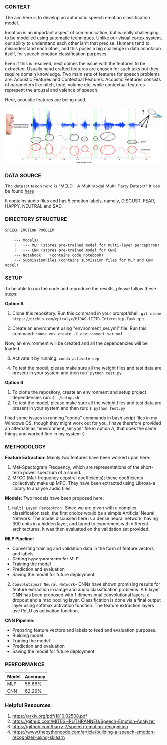 ### CONTEXT

The aim here is to develop an automatic speech emotion classification model. 

Emotion is an important aspect of communication, but is really challenging to be modelled using automatic techniques. 
Unlike our visual cortex system, our ability to understand each other isn't that precise. Humans tend to misunderstand each other, and this poses a big challenge in data annotaion itself, for speech emotion classification purposes. 

Even if this is resolved, next comes the issue with the features to be extracted. Usually hand crafted features are chosen for such taks but they require domain knowledge. 
Two main sets of features for speech problems are: Acoustic Features and Contextual Features. 
Acoustic Features consists of parameters like pitch, tone, volume etc, while contextual features represent the arousal and valence of speech.

Here, acoustic features are being used. 

![SEP](https://github.com/epicalyx/MIDAS-IIITD-Internship-Task/blob/master/SPEECH%20EMOTION%20PROBLEM/intro.png)


### DATA SOURCE

The dataset taken here is "MELD - A Multimodal Multi-Party Dataset"
It can be found [here](https://github.com/SenticNet/MELD)

It contains audio files and has 5 emotion labels, namely, DISGUST, FEAR, HAPPY, NEUTRAL and SAD.


### DIRECTORY STRUCTURE
```
SPEECH EMOTION PROBLEM
    .
    +-- Models/
    |   +-- MLP	(stores pre-trained model for multi-layer perceptron)
	|	+-- CNN (stores pre-trained model for CNN)         
    +-- Notebook	(contains code notebook)
    +-- SubmissionFiles	(contains submission files for MLP and CNN model)  	
```

### SETUP

To be able to run the code and reproduce the results, please follow these steps:

**Option A**
1. Clone this repository. Run this command in your prompt/shell:
```git clone https://github.com/epicalyx/MIDAS-IIITD-Internship-Task.git```

2. Create an environment using "environment_ser.yml" file. Run this command:
```conda env create -f environment_ser.yml```

Now, an environment will be created and all the dependencies will be loaded.

3. Activate it by running:
```conda activate sep```

4. To test the model, please make sure all the weight files and test data are present in your system and then run"
```python test.py```

**Option B**
1. To clone the repository, create an environment and setup project dependencies run:
`$ ./setup.sh` 
2. To test the model, please make sure all the weight files and test data are present in your system and then run:
`$ python test.py`

I had some issues in running "conda" commands in bash script files in my Windows OS, though they might work out for you. I have therefore provided an alternate as "environment_ser.yml"
file in option A, that does the same things and worked fine in my system :)


### METHODOLOGY

**Feature Extraction:**
Mainly two features have been worked upon here:
1. Mel-Spectogram Frequency, which are representations of the short-term power spectrum of a sound. 
2. MFCC (Mel-frequency cepstral coefficients); these coefficients collectively make up MFC.
They have been extracted using Librosa-a library to analyse audio files.

**Models:**
Two models have been proposed here:

1. ```Multi Layer Perceptron```- Since we are given with a complex classification task, the first choice would be a simple Artificial Neural Network.
The model discussed here is a dense neural network, having 300 units in a hidden layer, and tuned to experiment with different architectures.
It was then evaluated on the validation set provided.

**MLP Pipeline:**
- Converting training and validation data in the form of feature vectors and labels
- Setting hyperparametrs for MLP
- Training the model
- Prediction and evaluation
- Saving the model for future deployment

2. ```Convolutional Neural Network```- CNNs have shown promising results for feature extraction in iamge and audio classification problems. A 6 layer CNN has been proposed with
1 dimensional convolutional layers, a dropout and a max pooling layer.
Classification is done via a final output layer using softmax activation function. The feature extraction layers use ReLU as activation function.

**CNN Pipeline:**
- Preparing feature vectors and labels to feed and evaluation purposes.
- Building model
- Traning the model
- Prediction and evaluation
- Saving the model for future deployment


### PERFORMANCE

| Model   | Accuracy   | 
|---|---|
| MLP  | 55.66%  | 
| CNN  |  62.29% | 

### Helpful Resources
1. https://arxiv.org/pdf/1810.02508.pdf
2. https://github.com/MITESHPUTHRANNEU/Speech-Emotion-Analyzer
3. https://github.com/harry-7/speech-emotion-recognition
4. https://www.thepythoncode.com/article/building-a-speech-emotion-recognizer-using-sklearn

